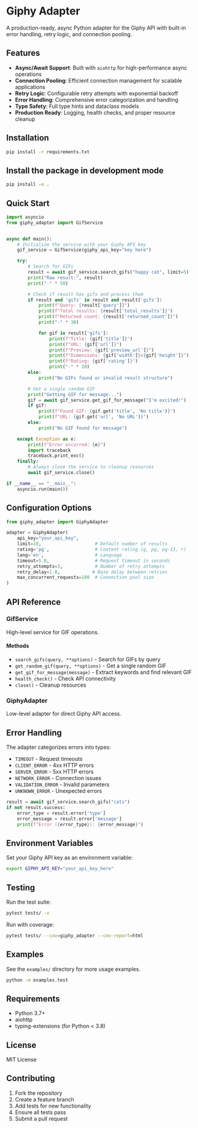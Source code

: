 # Giphy Adapter

A production-ready, async Python adapter for the Giphy API with built-in error handling, retry logic, and connection pooling.

## Features

- **Async/Await Support**: Built with `aiohttp` for high-performance async operations
- **Connection Pooling**: Efficient connection management for scalable applications
- **Retry Logic**: Configurable retry attempts with exponential backoff
- **Error Handling**: Comprehensive error categorization and handling
- **Type Safety**: Full type hints and dataclass models
- **Production Ready**: Logging, health checks, and proper resource cleanup

## Installation

```bash
pip install -r requirements.txt
```

## Install the package in development mode

```bash
pip install -e .
```

## Quick Start

```python
import asyncio
from giphy_adapter import GifService


async def main():
    # Initialize the service with your Giphy API key
    gif_service = GifService(giphy_api_key="key here")

    try:
        # Search for GIFs
        result = await gif_service.search_gifs("happy cat", limit=5)
        print("Raw result:", result)
        print("-" * 50)

        # Check if result has gifs and process them
        if result and 'gifs' in result and result['gifs']:
            print(f"Query: {result['query']}")
            print(f"Total results: {result['total_results']}")
            print(f"Returned count: {result['returned_count']}")
            print("-" * 30)

            for gif in result['gifs']:
                print(f"Title: {gif['title']}")
                print(f"URL: {gif['url']}")
                print(f"Preview: {gif['preview_url']}")
                print(f"Dimensions: {gif['width']}x{gif['height']}")
                print(f"Rating: {gif['rating']}")
                print("-" * 20)
        else:
            print("No GIFs found or invalid result structure")

        # Get a single random GIF
        print("Getting GIF for message...")
        gif = await gif_service.get_gif_for_message("I'm excited!")
        if gif:
            print(f"Found GIF: {gif.get('title', 'No title')}")
            print(f"URL: {gif.get('url', 'No URL')}")
        else:
            print("No GIF found for message")

    except Exception as e:
        print(f"Error occurred: {e}")
        import traceback
        traceback.print_exc()
    finally:
        # Always close the service to cleanup resources
        await gif_service.close()

if __name__ == "__main__":
    asyncio.run(main())

```

## Configuration Options

```python
from giphy_adapter import GiphyAdapter

adapter = GiphyAdapter(
    api_key="your_api_key",
    limit=10,                    # Default number of results
    rating='pg',                 # Content rating (g, pg, pg-13, r)
    lang='en',                   # Language
    timeout=5.0,                 # Request timeout in seconds
    retry_attempts=3,            # Number of retry attempts
    retry_delay=1.0,            # Base delay between retries
    max_concurrent_requests=100  # Connection pool size
)
```

## API Reference

### GifService

High-level service for GIF operations.

#### Methods

- `search_gifs(query, **options)` - Search for GIFs by query
- `get_random_gif(query, **options)` - Get a single random GIF
- `get_gif_for_message(message)` - Extract keywords and find relevant GIF
- `health_check()` - Check API connectivity
- `close()` - Cleanup resources

### GiphyAdapter

Low-level adapter for direct Giphy API access.

## Error Handling

The adapter categorizes errors into types:

- `TIMEOUT` - Request timeouts
- `CLIENT_ERROR` - 4xx HTTP errors
- `SERVER_ERROR` - 5xx HTTP errors
- `NETWORK_ERROR` - Connection issues
- `VALIDATION_ERROR` - Invalid parameters
- `UNKNOWN_ERROR` - Unexpected errors

```python
result = await gif_service.search_gifs("cats")
if not result.success:
    error_type = result.error['type']
    error_message = result.error['message']
    print(f"Error ({error_type}): {error_message}")
```

## Environment Variables

Set your Giphy API key as an environment variable:

```bash
export GIPHY_API_KEY="your_api_key_here"
```

## Testing

Run the test suite:

```bash
pytest tests/ -v
```

Run with coverage:

```bash
pytest tests/ --cov=giphy_adapter --cov-report=html
```

## Examples

See the `examples/` directory for more usage examples.

```bash
python -m examples.test
```

## Requirements

- Python 3.7+
- aiohttp
- typing-extensions (for Python < 3.8)

## License

MIT License

## Contributing

1. Fork the repository
2. Create a feature branch
3. Add tests for new functionality
4. Ensure all tests pass
5. Submit a pull request
